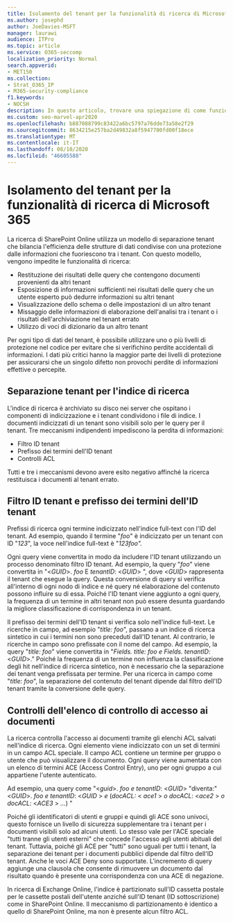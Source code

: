 ```yaml
---
title: Isolamento del tenant per la funzionalità di ricerca di Microsoft 365
ms.author: josephd
author: JoeDavies-MSFT
manager: laurawi
audience: ITPro
ms.topic: article
ms.service: O365-seccomp
localization_priority: Normal
search.appverid:
- MET150
ms.collection:
- Strat_O365_IP
- M365-security-compliance
f1.keywords:
- NOCSH
description: In questo articolo, trovare una spiegazione di come funziona l'isolamento tenant per separare i dati del tenant in Microsoft 365 search.
ms.custom: seo-marvel-apr2020
ms.openlocfilehash: b887088799c83422a6bc5797a76dde73a58e2f29
ms.sourcegitcommit: 8634215e257ba2d49832a8f5947700fd00f18ece
ms.translationtype: MT
ms.contentlocale: it-IT
ms.lasthandoff: 08/10/2020
ms.locfileid: "46605588"
---
```

# <a name="tenant-isolation-in-microsoft-365-search"></a>Isolamento del tenant per la funzionalità di ricerca di Microsoft 365

La ricerca di SharePoint Online utilizza un modello di separazione tenant che bilancia l'efficienza delle strutture di dati condivise con una protezione dalle informazioni che fuoriescono tra i tenant. Con questo modello, vengono impedite le funzionalità di ricerca:

- Restituzione dei risultati delle query che contengono documenti provenienti da altri tenant
- Esposizione di informazioni sufficienti nei risultati delle query che un utente esperto può dedurre informazioni su altri tenant
- Visualizzazione dello schema o delle impostazioni di un altro tenant
- Missaggio delle informazioni di elaborazione dell'analisi tra i tenant o i risultati dell'archiviazione nel tenant errato
- Utilizzo di voci di dizionario da un altro tenant

Per ogni tipo di dati del tenant, è possibile utilizzare uno o più livelli di protezione nel codice per evitare che si verifichino perdite accidentali di informazioni. I dati più critici hanno la maggior parte dei livelli di protezione per assicurarsi che un singolo difetto non provochi perdite di informazioni effettive o percepite.

## <a name="tenant-separation-for-the-search-index"></a>Separazione tenant per l'indice di ricerca

L'indice di ricerca è archiviato su disco nei server che ospitano i componenti di indicizzazione e i tenant condividono i file di indice. I documenti indicizzati di un tenant sono visibili solo per le query per il tenant. Tre meccanismi indipendenti impediscono la perdita di informazioni:

- Filtro ID tenant
- Prefisso dei termini dell'ID tenant
- Controlli ACL

Tutti e tre i meccanismi devono avere esito negativo affinché la ricerca restituisca i documenti al tenant errato.

## <a name="tenant-id-filtering-and-tenant-id-term-prefixing"></a>Filtro ID tenant e prefisso dei termini dell'ID tenant

Prefissi di ricerca ogni termine indicizzato nell'indice full-text con l'ID del tenant. Ad esempio, quando il termine "*foo*" è indicizzato per un tenant con ID "*123*", la voce nell'indice full-text è "*123foo".*

Ogni query viene convertita in modo da includere l'ID tenant utilizzando un processo denominato filtro ID tenant. Ad esempio, la query "*foo*" viene convertita in "<*GUID*>. *foo* E *tenantID*: <*GUID*> ", dove <*GUID*> rappresenta il tenant che esegue la query. Questa conversione di query si verifica all'interno di ogni nodo di indice e né query né elaborazione del contenuto possono influire su di essa. Poiché l'ID tenant viene aggiunto a ogni query, la frequenza di un termine in altri tenant non può essere desunta guardando la migliore classificazione di corrispondenza in un tenant.

Il prefisso dei termini dell'ID tenant si verifica solo nell'indice full-text. Le ricerche in campo, ad esempio "*title: foo*", passano a un indice di ricerca sintetico in cui i termini non sono preceduti dall'ID tenant. Al contrario, le ricerche in campo sono prefissate con il nome del campo. Ad esempio, la query "*title: foo*" viene convertita in "*Fields. title: foo e Fields. tenantID*: <*GUID*>." Poiché la frequenza di un termine non influenza la classificazione degli hit nell'indice di ricerca sintetico, non è necessario che la separazione dei tenant venga prefissata per termine. Per una ricerca in campo come "*title: foo*", la separazione del contenuto del tenant dipende dal filtro dell'ID tenant tramite la conversione delle query.

## <a name="document-access-control-list-checks"></a>Controlli dell'elenco di controllo di accesso ai documenti

La ricerca controlla l'accesso ai documenti tramite gli elenchi ACL salvati nell'indice di ricerca. Ogni elemento viene indicizzato con un set di termini in un campo ACL speciale. Il campo ACL contiene un termine per gruppo o utente che può visualizzare il documento. Ogni query viene aumentata con un elenco di termini ACE (Access Control Entry), uno per ogni gruppo a cui appartiene l'utente autenticato.

Ad esempio, una query come "<*guid*>. *foo e tenantID*: <*GUID*> "diventa:" <*GUID*>. *foo e tenantID*: <*GUID* >  *e* (*docACL:* < *ace1* >  *o docACL*: <*ace2* >  *o docACL*: <*ACE3* >  *...*) "

Poiché gli identificatori di utenti e gruppi e quindi gli ACE sono univoci, questo fornisce un livello di sicurezza supplementare tra i tenant per i documenti visibili solo ad alcuni utenti. Lo stesso vale per l'ACE speciale "tutti tranne gli utenti esterni" che concede l'accesso agli utenti abituali del tenant. Tuttavia, poiché gli ACE per "tutti" sono uguali per tutti i tenant, la separazione dei tenant per i documenti pubblici dipende dal filtro dell'ID tenant. Anche le voci ACE Deny sono supportate. L'incremento di query aggiunge una clausola che consente di rimuovere un documento dal risultato quando è presente una corrispondenza con una ACE di negazione.

In ricerca di Exchange Online, l'indice è partizionato sull'ID cassetta postale per le cassette postali dell'utente anziché sull'ID tenant (ID sottoscrizione) come in SharePoint Online. Il meccanismo di partizionamento è identico a quello di SharePoint Online, ma non è presente alcun filtro ACL.
